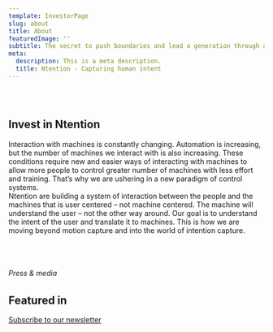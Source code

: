 ```yaml
---
template: InvestorPage
slug: about
title: About
featuredImage: ''
subtitle: The secret to push boundaries and lead a generation through a paradigm shift lies in the hands of the people, both the driving forces of a company and a supporting community.
meta:
  description: This is a meta description.
  title: Ntention - Capturing human intent
---
```


&nbsp;
<div class="row">
  <div class="column"><h2>
Invest in Ntention</h2>
</div>
<div class="column"></div>
</div>

<div class="row">
  <div class="column">
  Interaction with machines is constantly changing. Automation is increasing, but the number of machines we interact with is also increasing. These conditions require new and easier ways of interacting with machines to allow more people to control greater number of machines with less effort and training. That’s why we are ushering in a new paradigm of control systems.
</div>
<div class="column">Ntention are building a system of interaction between the people and the machines that is user centered – not machine centered. The machine will understand the user – not the other way around. Our goal is to understand the intent of the user and translate it to machines. This is how we are moving beyond motion capture and into the world of intention capture.</div>
</div>
&nbsp;

&nbsp;


<div class="full-width">
    <div class="full-center">
     <h6>Press & media</h6><h2>Featured in</h2>
     <a class="button" href="#">Subscribe to our newsletter</a>
    </div>
</div>


&nbsp;

&nbsp;

&nbsp;
